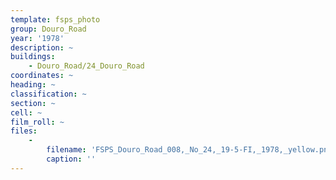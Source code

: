 ```yaml
---
template: fsps_photo
group: Douro_Road
year: '1978'
description: ~
buildings:
    - Douro_Road/24_Douro_Road
coordinates: ~
heading: ~
classification: ~
section: ~
cell: ~
film_roll: ~
files:
    -
        filename: 'FSPS_Douro_Road_008,_No_24,_19-5-FI,_1978,_yellow.png'
        caption: ''
---
```

